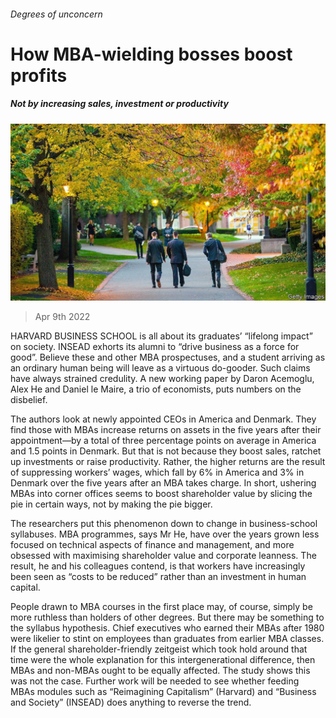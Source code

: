###### Degrees of unconcern

# How MBA-wielding bosses boost profits 

##### Not by increasing sales, investment or productivity 

![image](images/20220409_wbp502.jpg) 

> Apr 9th 2022 

HARVARD BUSINESS SCHOOL is all about its graduates’ “lifelong impact” on society. INSEAD exhorts its alumni to “drive business as a force for good”. Believe these and other MBA prospectuses, and a student arriving as an ordinary human being will leave as a virtuous do-gooder. Such claims have always strained credulity. A new working paper by Daron Acemoglu, Alex He and Daniel le Maire, a trio of economists, puts numbers on the disbelief.

The authors look at newly appointed CEOs in America and Denmark. They find those with MBAs increase returns on assets in the five years after their appointment—by a total of three percentage points on average in America and 1.5 points in Denmark. But that is not because they boost sales, ratchet up investments or raise productivity. Rather, the higher returns are the result of suppressing workers’ wages, which fall by 6% in America and 3% in Denmark over the five years after an MBA takes charge. In short, ushering MBAs into corner offices seems to boost shareholder value by slicing the pie in certain ways, not by making the pie bigger.


The researchers put this phenomenon down to change in business-school syllabuses. MBA programmes, says Mr He, have over the years grown less focused on technical aspects of finance and management, and more obsessed with maximising shareholder value and corporate leanness. The result, he and his colleagues contend, is that workers have increasingly been seen as “costs to be reduced” rather than an investment in human capital.

People drawn to MBA courses in the first place may, of course, simply be more ruthless than holders of other degrees. But there may be something to the syllabus hypothesis. Chief executives who earned their MBAs after 1980 were likelier to stint on employees than graduates from earlier MBA classes. If the general shareholder-friendly zeitgeist which took hold around that time were the whole explanation for this intergenerational difference, then MBAs and non-MBAs ought to be equally affected. The study shows this was not the case. Further work will be needed to see whether feeding MBAs modules such as “Reimagining Capitalism” (Harvard) and “Business and Society” (INSEAD) does anything to reverse the trend.


